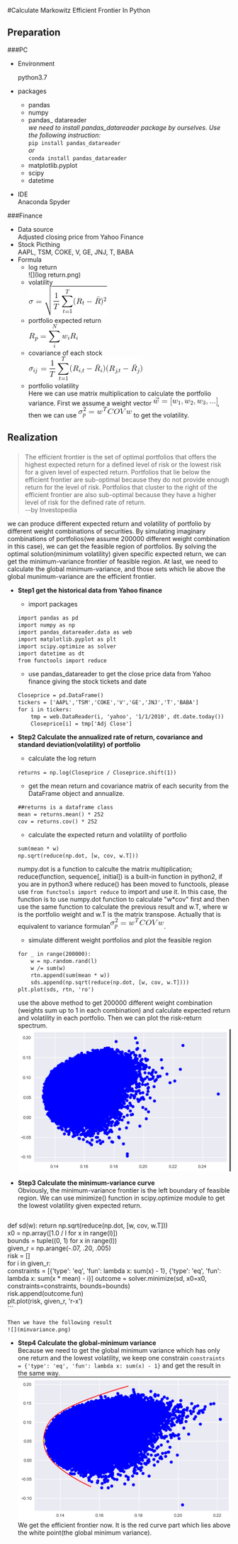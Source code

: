 #Calculate Markowitz Efficient Frontier In Python


## Preparation
###PC
- Environment  
	
	python3.7
- packages    
	- pandas		    
	- numpy	
	- pandas_ datareader  	
	*we need to install pandas_datareader package by ourselves. Use the following instruction:*		
		`pip install pandas_datareader`		
		*or*	
		`conda install pandas_datareader`	
	- matplotlib.pyplot	
	- scipy	
	- datetime
	
- IDE  
	Anaconda Spyder	

###Finance
- Data source		
	Adjusted closing price from Yahoo Finance
- Stock Picthing		
	AAPL, TSM, COKE, V, GE, JNJ, T, BABA
- Formula
	- log return		
		![](log return.png)
	- volatility		
		![](volatility.png)
	- portfolio expected return		
		![](portreturn.png)
	- covariance of each stock 	
		![](cov.png)
	- portfolio volatility		
		Here we can use matrix multiplication to calculate the portfolio variance. First we assume a weight vector ![](weight.png), then we can use ![](portvar.png) to get the volatility.
		
## Realization
###
>The efficient frontier is the set of optimal portfolios that offers the highest expected return for a defined level of risk or the lowest risk for a given level of expected return. Portfolios that lie below the efficient frontier are sub-optimal because they do not provide enough return for the level of risk. Portfolios that cluster to the right of the efficient frontier are also sub-optimal because they have a higher level of risk for the defined rate of return.   
>             --by Investopedia

we can produce different expected return and volatility of portfolio by different weight combinations of securities. By simulating imaginary combinations of portfolios(we assume 200000 different weight combination in this case), we can get the feasible region of portfolios. By solving the optimal solution(minimum volatility) given specific expected return, we can get the minimum-variance frontier of feasible region. At last, we need to calculate the global minimum-variance, and those sets which lie above the global munimum-variance are the efficient frontier.

- **Step1 get the historical data from Yahoo finance**  
	
	- import packages
	
	```
	import pandas as pd
	import numpy as np
	import pandas_datareader.data as web
	import matplotlib.pyplot as plt
	import scipy.optimize as solver
	import datetime as dt
	from functools import reduce
	```
	
	- use pandas_datareader to get the close price data from Yahoo finance giving the stock tickets and date
	
	```
	Closeprice = pd.DataFrame()
	tickers = ['AAPL','TSM','COKE','V','GE','JNJ','T','BABA']
	for i in tickers:
    	tmp = web.DataReader(i, 'yahoo', '1/1/2010', dt.date.today())
    	Closeprice[i] = tmp['Adj Close']
    ```
    
- **Step2 Calculate the annualized rate of return, covariance and standard deviation(volatility) of portfolio**
	- calculate the log return

	`returns = np.log(Closeprice / Closeprice.shift(1))`
	
	- get the mean return and covariance matrix of each security from the DataFrame object and annualize.

	```
	##returns is a dataframe class
	mean = returns.mean() * 252
	cov = returns.cov() * 252
	```
	- calculate the expected return and volatility of portfolio

	```
	sum(mean * w)
	np.sqrt(reduce(np.dot, [w, cov, w.T]))
	```
	
	numpy.dot is a function to calculte the matrix multiplication;  
	reduce(function, sequence[, initial]) is a built-in function in python2, if you are in python3 where reduce() has been moved to functools, please use `from functools import reduce` to import and use it. In this case, the function is to use numpy.dot function to calculate "w*cov" first and then use the same function to calculate the previous result and w.T, where w is the portfolio weight and w.T is the matrix transpose. Actually that is equivalent to variance formulan![](portvar.png).
	
	- simulate different weight portfolios and plot the feasible region
	
	```
	for _ in range(200000):
    	w = np.random.rand(l)
    	w /= sum(w)
    	rtn.append(sum(mean * w))
    	sds.append(np.sqrt(reduce(np.dot, [w, cov, w.T])))
	plt.plot(sds, rtn, 'ro') 
	```
	use the above method to get 200000 different weight combination (weights sum up to 1 in each combination) and calculate expected return and volatility in each portfolio. Then we can plot the risk-return spectrum.  
	![](feasibleregionb.png)
	
- **Step3 Calculate the minimum-variance curve**  
	Obviously, the minimum-variance frontier is the left boundary of feasible region. We can use minimize() function in scipy.optimize module to get the lowest volatility given expected return.   
	
	```
def sd(w):
    	return np.sqrt(reduce(np.dot, [w, cov, w.T]))  
x0 = np.array([1.0 / l for x in range(l)])  
bounds = tuple((0, 1) for x in range(l))  
given_r = np.arange(-.07, .20, .005)  
risk = []  
for i in given_r:  
    	constraints = [{'type': 'eq', 'fun': lambda x: sum(x) - 1},
                   {'type': 'eq', 'fun': lambda x: sum(x * mean) - i}]
    	outcome = solver.minimize(sd, x0=x0, constraints=constraints, bounds=bounds)  
    	risk.append(outcome.fun)  
plt.plot(risk, given_r, 'r-x')  
	```
	
	Then we have the following result  
	![](minvariance.png)  
- **Step4 Calculate the global-minimum variance**    
	Because we need to get the global minimum variance which has only one return and the lowest volatility, we keep one constrain `constraints = {'type': 'eq', 'fun': lambda x: sum(x) - 1}` and get the result in the same way.   
	![](minvar.png)  
	We get the efficient frontier now. It is the red curve part  which lies above the white point(the global minimum variance).
	
	



















	
	




